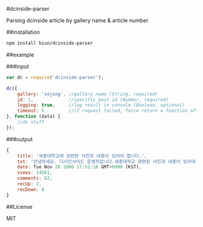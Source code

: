 #dcinside-parser

Parsing dcinside article by gallery name & article number

##installation

```bash
npm install hiun/dcinside-parser
```

##example

###input

```javascript
var dc = require('dcinside-parser');

dc({
    gallery: 'sejong', //gallery name (String, required)
    id: 1,             //specific post id (Number, required)
    logging: true,     //log result in console (Boolean, optional)
    timeout: 5         //if request failed, force return a function after X second (Number, optional)
}, function (data) {
    //do stuff
});
```

###output
```javascript
{ 
    title: '세종대학교에 관련된 사진과 내용이 있어야 합니다.',
    txt: '안녕하세요. 디시인사이드 운영자입니다.세종대학교 관련된 사진과 내용이 있어야 합니다. 비방, 욕설, 음란물 등록 시 삭제 및 차단 조치가 되고 민, 형사상의 불이익을 받으실 수 있습니다. 기타 자세한 사항은 갤러리 상단의 갤러리 이용안내를 참고해 주시기 바랍니다.감사합니다.',
    date: Tue Nov 28 2006 17:52:16 GMT+0900 (KST),
    views: 14561,
    comments: 62,
    recUp: 2,
    recDown: 0 
}
```

##License

MIT
